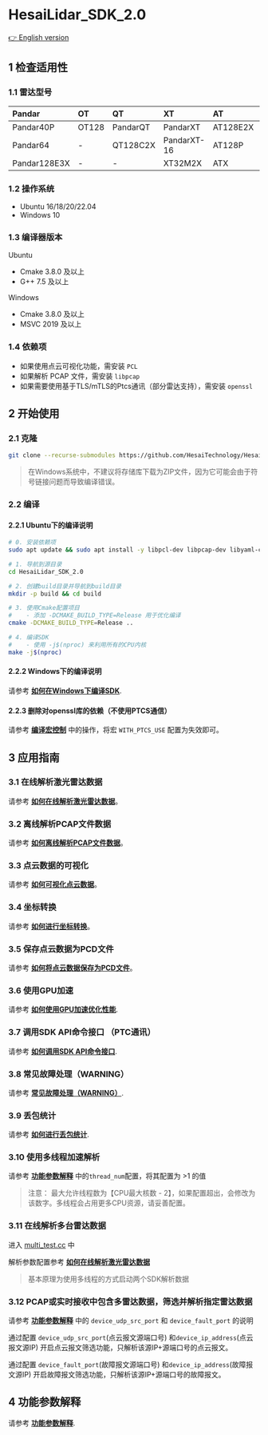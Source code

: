 # HesaiLidar_SDK_2.0

[👉 English version](README.md)

## 1 检查适用性

### 1.1 雷达型号

| Pandar       | OT    | QT       | XT          | AT       | FT    | JT    |
|:-------------|:------|:---------|:------------|:---------|:------|:------|
| Pandar40P    | OT128 | PandarQT | PandarXT    | AT128E2X | FT120 | JT16  |
| Pandar64     | -     | QT128C2X | PandarXT-16 | AT128P   | -     | -     |
| Pandar128E3X | -     | -        | XT32M2X     | ATX      | -     | -     |

### 1.2 操作系统

- Ubuntu 16/18/20/22.04 
- Windows 10

### 1.3 编译器版本

Ubuntu
- Cmake 3.8.0 及以上
- G++ 7.5 及以上

Windows
- Cmake 3.8.0 及以上
- MSVC 2019 及以上

### 1.4 依赖项

- 如果使用点云可视化功能，需安装 `PCL`
- 如果解析 PCAP 文件，需安装 `libpcap`
- 如果需要使用基于TLS/mTLS的Ptcs通讯（部分雷达支持），需安装 `openssl`

<!-- - 如果解析雷达的点云修正文件，需安装 `libyaml`  // 解析ROS驱动中的config.yaml文件需要 -->

## 2 开始使用

### 2.1 克隆

```bash
git clone --recurse-submodules https://github.com/HesaiTechnology/HesaiLidar_SDK_2.0.git
```

> 在Windows系统中，不建议将存储库下载为ZIP文件，因为它可能会由于符号链接问题而导致编译错误。

### 2.2 编译

#### 2.2.1 Ubuntu下的编译说明
```bash
# 0. 安装依赖项
sudo apt update && sudo apt install -y libpcl-dev libpcap-dev libyaml-cpp-dev openssl

# 1. 导航到源目录
cd HesaiLidar_SDK_2.0

# 2. 创建build目录并导航到build目录
mkdir -p build && cd build

# 3. 使用Cmake配置项目
#    - 添加 -DCMAKE_BUILD_TYPE=Release 用于优化编译
cmake -DCMAKE_BUILD_TYPE=Release ..

# 4. 编译SDK
#    - 使用 -j$(nproc) 来利用所有的CPU内核
make -j$(nproc)
```

#### 2.2.2 Windows下的编译说明
请参考 **[如何在Windows下编译SDK](docs/compile_on_windows_CN.md)**.

#### 2.2.3 删除对openssl库的依赖（不使用PTCS通信）
请参考 **[编译宏控制](docs/compile_macro_control_description_CN.md)** 中的操作，将宏 `WITH_PTCS_USE` 配置为失效即可。

## 3 应用指南

### 3.1 在线解析激光雷达数据
 请参考 **[如何在线解析激光雷达数据](docs/parsing_lidar_data_online_CN.md)**。

### 3.2 离线解析PCAP文件数据
请参考 **[如何离线解析PCAP文件数据](docs/parsing_pcap_file_data_offline_CN.md)**。

### 3.3 点云数据的可视化
请参考 **[如何可视化点云数据](docs/visualization_of_point_cloud_data_CN.md)**。

### 3.4 坐标转换
请参考 **[如何进行坐标转换](docs/coordinate_transformation_CN.md)**。

### 3.5 保存点云数据为PCD文件
请参考 **[如何将点云数据保存为PCD文件](docs/save_point_cloud_data_as_a_pcd_file_CN.md)**。

### 3.6 使用GPU加速
请参考 **[如何使用GPU加速优化性能](docs/use_gpu_acceleration_CN.md)**.

### 3.7 调用SDK API命令接口 （PTC通讯）
请参考 **[如何调用SDK API命令接口](docs/invoke_sdk_api_command_interface_CN.md)**.

### 3.8 常见故障处理（WARNING）
请参考 **[常见故障处理（WARNING）](docs/common_error_codes_CN.md)**.

### 3.9 丢包统计
请参考 **[如何进行丢包统计](docs/packet_loss_analysis_CN.md)**.

### 3.10 使用多线程加速解析
请参考 **[功能参数解释](docs/parameter_introduction_CN.md)** 中的`thread_num`配置，将其配置为 >1 的值
> 注意： 最大允许线程数为【CPU最大核数 - 2】，如果配置超出，会修改为该数字。多线程会占用更多CPU资源，请妥善配置。

### 3.11 在线解析多台雷达数据
进入 [multi_test.cc](./test/multi_test.cc) 中

解析参数配置参考 **[如何在线解析激光雷达数据](docs/parsing_lidar_data_online_CN.md)**

> 基本原理为使用多线程的方式启动两个SDK解析数据

### 3.12 PCAP或实时接收中包含多雷达数据，筛选并解析指定雷达数据

请参考 **[功能参数解释](docs/parameter_introduction_CN.md)** 中的 `device_udp_src_port` 和 `device_fault_port` 的说明

通过配置 `device_udp_src_port`(点云报文源端口号) 和`device_ip_address`(点云报文源IP) 开启点云报文筛选功能，只解析该源IP+源端口号的点云报文。

通过配置 `device_fault_port`(故障报文源端口号) 和`device_ip_address`(故障报文源IP) 开启故障报文筛选功能，只解析该源IP+源端口号的故障报文。


## 4 功能参数解释
请参考 **[功能参数解释](docs/parameter_introduction_CN.md)**.